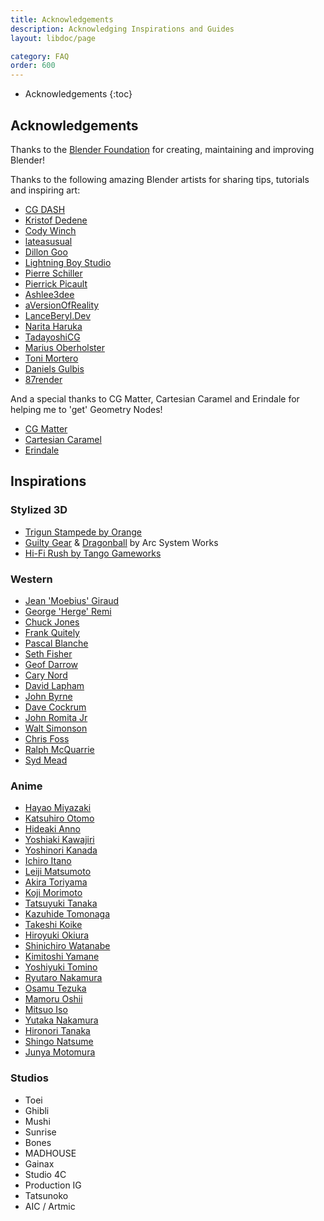```yaml
---
title: Acknowledgements
description: Acknowledging Inspirations and Guides
layout: libdoc/page

category: FAQ
order: 600
---
```

- Acknowledgements
{:toc}

## Acknowledgements
Thanks to the [Blender Foundation](https://www.blender.org/) for creating, maintaining and improving Blender!

Thanks to the following amazing Blender artists for sharing tips, tutorials and inspiring art:

- [CG DASH](https://www.youtube.com/@CGDASH)
- [Kristof Dedene](https://www.youtube.com/channel/UCAcXkKCYidxGU-VIA5z-ZzQ)
- [Cody Winch](https://www.youtube.com/@CodyWinch)
- [lateasusual](https://twitter.com/lateasusual_)
- [Dillon Goo](https://www.youtube.com/@dillongoo)
- [Lightning Boy Studio](https://www.youtube.com/c/LightningBoyStudio)
- [Pierre Schiller](https://www.youtube.com/@activemotionpictures)
- [Pierrick Picault](https://www.youtube.com/c/PierrickPicaut_P2DESIGN)
- [Ashlee3dee](https://www.youtube.com/@ashlee3dee)
- [aVersionOfReality](https://www.youtube.com/@aVersionOfReality)
- [LanceBeryl.Dev](https://www.youtube.com/c/LanceBerylDev)
- [Narita Haruka](https://www.youtube.com/@NaritaHaruka)
- [TadayoshiCG](https://www.youtube.com/@bnpr)
- [Marius Oberholster](https://www.youtube.com/c/MariusOberholster)
- [Toni Mortero](https://www.youtube.com/@ToniMortero)
- [Daniels Gulbis](https://www.youtube.com/@gulbisdaniels)
- [87render](https://www.youtube.com/@87render_official)

And a special thanks to CG Matter, Cartesian Caramel and Erindale for helping me to 'get' Geometry Nodes!
- [CG Matter](https://www.youtube.com/@CGMatter)
- [Cartesian Caramel](https://www.youtube.com/@CartesianCaramel)
- [Erindale](https://www.youtube.com/@Erindale)

## Inspirations
### Stylized 3D
- [Trigun Stampede by Orange](https://www.youtube.com/watch?v=AzZYXqUdp5o)
- [Guilty Gear](https://www.youtube.com/watch?v=TrhstElDoRg&pp=ygUaZ3VpbHR5IGdlYXIgc3RyaXZlIHRyYWlsZXI%3D) & [Dragonball](https://www.youtube.com/watch?v=F544y7a5pZQ&pp=ygUbZHJhZ29uYmFsbCBmaWdodGVyeiB0cmFpbGVy) by Arc System Works
- [Hi-Fi Rush by Tango Gameworks](https://www.youtube.com/watch?v=pgd4aU56Kig&pp=ygUSaGktZmkgcnVzaCB0cmFpbGVy)

### Western
- [Jean 'Moebius' Giraud](https://www.youtube.com/watch?v=FKBdeb6dmXI&pp=ygUUdGltZSBtYXN0ZXJzIHRyYWlsZXI%3D)
- [George 'Herge' Remi](https://www.youtube.com/watch?v=pUOrmdmgcqw&pp=ygUWdGludGluIGNhcnRvb24gdHJhaWxlcg%3D%3D)
- [Chuck Jones](https://www.youtube.com/watch?v=iiYW2d7RWw4&pp=ygUWY2h1Y2sgam9uZXMgYnVncyBidW5ueQ%3D%3D)
- [Frank Quitely](https://2.bp.blogspot.com/_hr7mqC80q7slPy_YQqJINjEhpRhZcfPLKmlkP4fKa7gyuhagx-2Opb3I0OyqcCsuSF2iLenqYQXYrsQPmKsiUc12jiLaD7qixxgANPAivk54EY2UJnPvEe6kvtgbV9YyAn38LvmAQ=s0)
- [Pascal Blanche](https://derelictplanet.blogspot.com/)
- [Seth Fisher](http://www.floweringnose.com/)
- [Geof Darrow](https://geofdarrow.com/)
- [Cary Nord](https://www.carynordcomics.com/)
- [David Lapham](https://www.comicartfans.com/searchresult.asp?txtsearch=David%20Lapham)
- [John Byrne](https://www.byrnerobotics.com/)
- [Dave Cockrum](https://uncannyxmen.net/miscellaneous/how-to-create-a-legend-dave-cockrums-designs-for-the-x-men)
- [John Romita Jr](https://i.annihil.us/u/prod/marvel/i/mg/b/70/51117bc6abdd1/clean.jpg)
- [Walt Simonson](https://pencilink.blogspot.com/2008/08/x-men-171-walt-simonson-art-cover.html)
- [Chris Foss](https://www.chrisfossart.com/)
- [Ralph McQuarrie](https://www.creativebloq.com/inspiration/star-wars-art-1233579)
- [Syd Mead](https://sydmead.com/)

### Anime
- [Hayao Miyazaki](https://www.youtube.com/watch?v=SANfYqmNz6U)
- [Katsuhiro Otomo](https://www.youtube.com/watch?v=YfQxCTxE9tg)
- [Hideaki Anno](https://www.youtube.com/watch?v=bZprXvrwZUU)
- [Yoshiaki Kawajiri](https://www.youtube.com/watch?v=8ncwHO0ovcc)
- [Yoshinori Kanada](https://www.youtube.com/watch?v=Fv7qCcm1qTA)
- [Ichiro Itano](https://www.youtube.com/watch?v=k2eGmaM1su0)
- [Leiji Matsumoto](https://www.youtube.com/watch?v=zdL61crRaf8)
- [Akira Toriyama](https://www.youtube.com/watch?v=FJqGirLjQn4)
- [Koji Morimoto](https://www.youtube.com/watch?v=Ry2mDpgWo5c)
- [Tatsuyuki Tanaka](https://www.youtube.com/watch?v=gBfXaqXseP4)
- [Kazuhide Tomonaga](https://www.youtube.com/watch?v=FvdroXBOfEw)
- [Takeshi Koike](https://www.youtube.com/watch?v=ZqK_JUO__9k)
- [Hiroyuki Okiura](https://www.youtube.com/watch?v=Bv4grHvq7E8)
- [Shinichiro Watanabe](https://www.youtube.com/watch?v=nWstU3Kbg5s)
- [Kimitoshi Yamane](https://www.youtube.com/watch?v=LXG362uUYkg)
- [Yoshiyuki Tomino](https://www.youtube.com/watch?v=TIcYvE231q8)
- [Ryutaro Nakamura](https://www.youtube.com/watch?v=aOukaz37I04)
- [Osamu Tezuka](https://www.youtube.com/watch?v=WGOjQ6I4lBs)
- [Mamoru Oshii](https://www.youtube.com/watch?v=ybLKmO5Kq5A)
- [Mitsuo Iso](https://www.youtube.com/watch?v=iounOj1VRUU)
- [Yutaka Nakamura](https://www.youtube.com/watch?v=dEHfsH_2qpE)
- [Hironori Tanaka](https://www.youtube.com/watch?v=mrwJPl2ZYR8)
- [Shingo Natsume](https://www.youtube.com/watch?v=6DGihqj10j0)
- [Junya Motomura](https://www.youtube.com/watch?v=yhGjCzxJV3E)

### Studios
- Toei
- Ghibli
- Mushi
- Sunrise
- Bones
- MADHOUSE
- Gainax
- Studio 4C
- Production IG
- Tatsunoko
- AIC / Artmic
